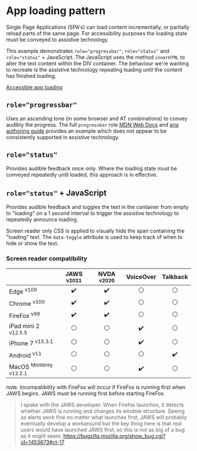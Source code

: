 # App loading pattern
Single Page Applications (SPA's) can load content incrementally, or partially reload parts of the same page. For accessibility purposes the loading state must be conveyed to assistive technology.

This example demonstrates `role="progressbar"`, `role="status"` and `role="status"` + JavaScript. The JavaScript uses the method `innerHTML` to alter the text content within the DIV container. The behaviour we're wanting to recreate is the assistive technology repeating loading until the content has finished loading.

[Accessible app loading](https://canaxess.github.io/app-loading-pattern/index.html)

## `role="progressbar"`
Uses an ascending tone (in some browser and AT combinations) to convey audibly the progress. The full `progressbar` role [MDN Web Docs](https://developer.mozilla.org/en-US/docs/Web/Accessibility/ARIA/ARIA_Techniques/Using_the_progressbar_role) and [aria authoring guide](https://www.w3.org/TR/wai-aria-1.1/#progressbar) provides an example which does not appear to be consistently supported in assistive technology.

## `role="status"`
Provides audible feedback once only. Where the loading state must be conveyed repeatedly until loaded, this approach is in effective.

## `role="status"` + JavaScript
Provides audible feedback and toggles the text in the container from empty to "loading" on a 1 second interval to trigger the assistive technology to repeatedly announce loading.

Screen reader only CSS is applied to visually hide the span containing the "loading" text. The `data-toggle` attribute is used to keep track of when to hide or show the text.

### Screen reader compatibility
|   | JAWS <sup>v2021</sup> | NVDA <sup>v2020</sup>  |VoiceOver   |Talkback   |
|---|:-:|:-:|:-:|:-:|
| Edge <sup>v100</sup>  | :heavy_check_mark:  |:heavy_check_mark:   | :white_circle:  | :white_circle:  |
| Chrome <sup>v100</sup>  |:heavy_check_mark:   | :heavy_check_mark:   |:white_circle:   | :white_circle:  |
| FireFox <sup>v99</sup>  | 	:heavy_check_mark:  | :heavy_check_mark:  | :white_circle:  | :white_circle:  |
| iPad mini 2 <sup>v12.5.5</sup> | :white_circle:  | :white_circle:  | :heavy_check_mark:  | :white_circle:  |
| iPhone 7 <sup>v15.3.1</sup> | :white_circle:  | :white_circle:  | :heavy_check_mark:  | :white_circle:  |
| Android <sup>v11</sup> | :white_circle:  | :white_circle:  | :white_circle:  | :heavy_check_mark:   |
| MacOS <sup>Monterey v12.2.1</sup>  | :white_circle:  | :white_circle:  | :heavy_check_mark:  | :white_circle:  |

note. Incompatibility with FireFox will occur if FireFox is running first when JAWS begins. JAWS must be running first before starting FireFox.
> I spoke with the JAWS developer. When Firefox launches, it detects whether JAWS is running and changes its window structure. Seeing as alerts work fine no matter what launches first, JAWS will probably eventually develop a workaround but the key thing here is that real users would have launched JAWS first, so this is not as big of a bug as it might seem.
https://bugzilla.mozilla.org/show_bug.cgi?id=1453673#ct-17
